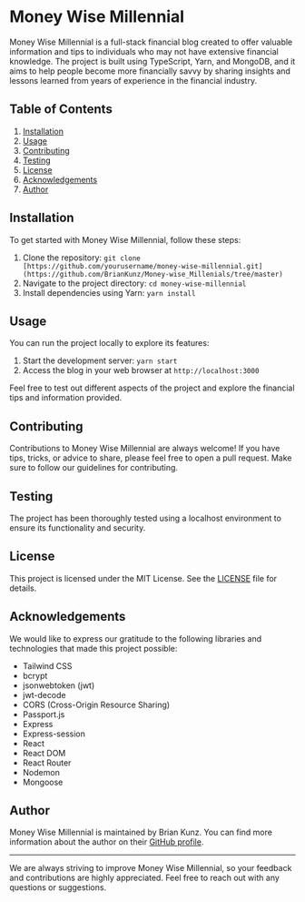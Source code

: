 # Money Wise Millennial

Money Wise Millennial is a full-stack financial blog created to offer valuable information and tips to individuals who may not have extensive financial knowledge. The project is built using TypeScript, Yarn, and MongoDB, and it aims to help people become more financially savvy by sharing insights and lessons learned from years of experience in the financial industry.

## Table of Contents

1. [Installation](#installation)
2. [Usage](#usage)
3. [Contributing](#contributing)
4. [Testing](#testing)
5. [License](#license)
6. [Acknowledgements](#acknowledgements)
7. [Author](#author)

## Installation

To get started with Money Wise Millennial, follow these steps:

1. Clone the repository: `git clone [https://github.com/yourusername/money-wise-millennial.git](https://github.com/BrianKunz/Money-wise_Millenials/tree/master)`
2. Navigate to the project directory: `cd money-wise-millennial`
3. Install dependencies using Yarn: `yarn install`

## Usage

You can run the project locally to explore its features:

1. Start the development server: `yarn start`
2. Access the blog in your web browser at `http://localhost:3000`

Feel free to test out different aspects of the project and explore the financial tips and information provided.

## Contributing

Contributions to Money Wise Millennial are always welcome! If you have tips, tricks, or advice to share, please feel free to open a pull request. Make sure to follow our guidelines for contributing.

## Testing

The project has been thoroughly tested using a localhost environment to ensure its functionality and security.

## License

This project is licensed under the MIT License. See the [LICENSE](LICENSE) file for details.

## Acknowledgements

We would like to express our gratitude to the following libraries and technologies that made this project possible:

- Tailwind CSS
- bcrypt
- jsonwebtoken (jwt)
- jwt-decode
- CORS (Cross-Origin Resource Sharing)
- Passport.js
- Express
- Express-session
- React
- React DOM
- React Router
- Nodemon
- Mongoose

## Author

Money Wise Millennial is maintained by Brian Kunz. You can find more information about the author on their [GitHub profile](https://github.com/briankunz).

---

We are always striving to improve Money Wise Millennial, so your feedback and contributions are highly appreciated. Feel free to reach out with any questions or suggestions.
